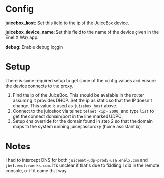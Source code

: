 # Config

**juicebox_host**: Set this field to the ip of the JuiceBox device.

**juicebox_device_name**: Set this field to the name of the device given in the Enel X Way app.

**debug**: Enable debug loggin

# Setup

There is some required setup to get some of the config values and ensure the device connects to the proxy.

1. Find the ip of the JuiceBox. This should be available in the router assuming it provides DHCP. Set the ip as static so that the IP doesn't change. This value is used as `juicebox_host` above.
2. Connect to the juicebox via telnet: `telnet <ip> 2000`, and type `list` to get the connect domain/port in the line marked UDPC.
3. Setup dns override for the domain found in step 2 so that the domain maps to the system running juicepassproxy (home assistant ip)

# Notes

I had to intercept DNS for both `juicenet-udp-prod5-usa.enelx.com` and `jbv1.emotorwerks.com`. It's unclear if that's due to fiddling I did in the remote console, or if it came that way.
